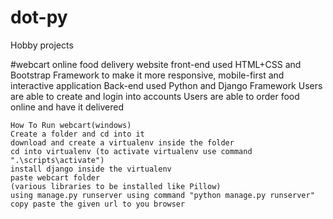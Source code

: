 # dot-py
Hobby projects

  #webcart
    online food delivery website
    front-end used HTML+CSS and Bootstrap Framework to make it more responsive, mobile-first and interactive application 
    Back-end used Python and Django Framework
    Users are able to create and login into accounts
    Users are able to order food online and have it delivered
    
    How To Run webcart(windows)
    Create a folder and cd into it
    download and create a virtualenv inside the folder
    cd into virtualenv (to activate virtualenv use command ".\scripts\activate")
    install django inside the virtualenv
    paste webcart folder
    (various libraries to be installed like Pillow)
    using manage.py runserver using command "python manage.py runserver"
    copy paste the given url to you browser
  
